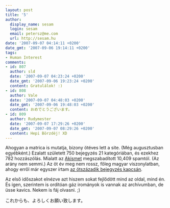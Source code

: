 ```yaml
---
layout: post
title: '5'
author:
  display_name: sesam
  login: sesam
  email: petersz@me.com
  url: http://sesam.hu
date: '2007-09-07 04:14:11 +0200'
date_gmt: '2007-09-06 19:14:11 +0200'
tags:
- Human Interest
comments:
- id: 807
  author: sld
  date: '2007-09-07 04:23:24 +0200'
  date_gmt: '2007-09-06 19:23:24 +0200'
  content: Gratulálok! :)
- id: 808
  author: Vale
  date: '2007-09-07 04:48:03 +0200'
  date_gmt: '2007-09-06 19:48:03 +0200'
  content: おめでとうございます。
- id: 809
  author: Rudymester
  date: '2007-09-07 17:29:26 +0200'
  date_gmt: '2007-09-07 08:29:26 +0200'
  content: Hepi Börzdéj! XD
---
```


Ahogyan a matrica is mutatja, bizony ötéves lett a site. (Még augusztusban egyébként.) Ezalatt született 750 bejegyzés 21 kategóriában, és ezekhez 782 hozzászólás. Mialatt az [Akismet](http://akismet.com) megszabadított 10,409 spamtól. (Az arány nem semmi.) Az öt év meg nem rossz, főleg magyar viszonylatban, ahogy erről már egyszer írtam [az ötszázadik bejegyzés kapcsán](http://sesam.hu/2006/05/15/felezer).

Az első időszakot elnézve azt hiszem sokat fejlődött mind az oldal, mind én. És igen, szerintem is ordítóan gáz irományok is vannak az archívumban, de üsse kavics. Nekem is fáj olvasni. ;)

これからも、よろしくお願い致します。
